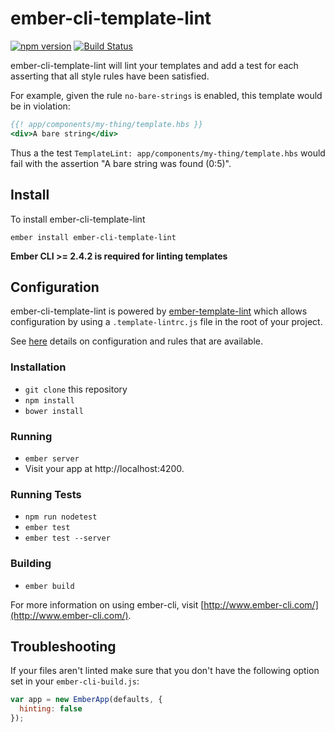 # ember-cli-template-lint

[![npm version](https://badge.fury.io/js/ember-cli-template-lint.svg)](https://badge.fury.io/js/ember-cli-template-lint)
[![Build Status](https://travis-ci.org/ember-template-lint/ember-cli-template-lint.svg?branch=master)](https://travis-ci.org/ember-template-lint/ember-cli-template-lint)

ember-cli-template-lint will lint your templates and add a test for each asserting
that all style rules have been satisfied.

For example, given the rule `no-bare-strings` is enabled, this template would be
in violation:

```hbs
{{! app/components/my-thing/template.hbs }}
<div>A bare string</div>
```

Thus a the test `TemplateLint: app/components/my-thing/template.hbs` would
fail with the assertion "A bare string was found (0:5)".

## Install

To install ember-cli-template-lint

```
ember install ember-cli-template-lint
```

__Ember CLI >= 2.4.2 is required for linting templates__

## Configuration

ember-cli-template-lint is powered by [ember-template-lint](https://github.com/rwjblue/ember-template-lint)
which allows configuration by using a `.template-lintrc.js` file in the root of your project.

See [here](https://github.com/rwjblue/ember-template-lint/#rules) details on configuration and rules that are available.

### Installation

* `git clone` this repository
* `npm install`
* `bower install`

### Running

* `ember server`
* Visit your app at http://localhost:4200.

### Running Tests

* `npm run nodetest`
* `ember test`
* `ember test --server`

### Building

* `ember build`

For more information on using ember-cli, visit [http://www.ember-cli.com/](http://www.ember-cli.com/).

## Troubleshooting

If your files aren't linted make sure that you don't have the following option set in your `ember-cli-build.js`:
```js
var app = new EmberApp(defaults, {
  hinting: false
});
```
